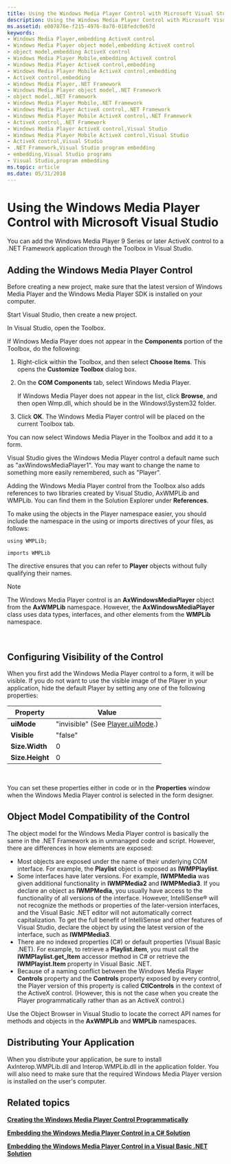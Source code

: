 ```yaml
---
title: Using the Windows Media Player Control with Microsoft Visual Studio
description: Using the Windows Media Player Control with Microsoft Visual Studio
ms.assetid: e007876e-f215-4976-8a70-018fedc0e67d
keywords:
- Windows Media Player,embedding ActiveX control
- Windows Media Player object model,embedding ActiveX control
- object model,embedding ActiveX control
- Windows Media Player Mobile,embedding ActiveX control
- Windows Media Player ActiveX control,embedding
- Windows Media Player Mobile ActiveX control,embedding
- ActiveX control,embedding
- Windows Media Player,.NET Framework
- Windows Media Player object model,.NET Framework
- object model,.NET Framework
- Windows Media Player Mobile,.NET Framework
- Windows Media Player ActiveX control,.NET Framework
- Windows Media Player Mobile ActiveX control,.NET Framework
- ActiveX control,.NET Framework
- Windows Media Player ActiveX control,Visual Studio
- Windows Media Player Mobile ActiveX control,Visual Studio
- ActiveX control,Visual Studio
- .NET Framework,Visual Studio program embedding
- embedding,Visual Studio programs
- Visual Studio,program embedding
ms.topic: article
ms.date: 05/31/2018
---
```


# Using the Windows Media Player Control with Microsoft Visual Studio

You can add the Windows Media Player 9 Series or later ActiveX control to a .NET Framework application through the Toolbox in Visual Studio.

## Adding the Windows Media Player Control

Before creating a new project, make sure that the latest version of Windows Media Player and the Windows Media Player SDK is installed on your computer.

Start Visual Studio, then create a new project.

In Visual Studio, open the Toolbox.

If Windows Media Player does not appear in the **Components** portion of the Toolbox, do the following:

1.  Right-click within the Toolbox, and then select **Choose Items**. This opens the **Customize Toolbox** dialog box.
2.  On the **COM Components** tab, select Windows Media Player.

    If Windows Media Player does not appear in the list, click **Browse**, and then open Wmp.dll, which should be in the Windows\\System32 folder.

3.  Click **OK**. The Windows Media Player control will be placed on the current Toolbox tab.

You can now select Windows Media Player in the Toolbox and add it to a form.

Visual Studio gives the Windows Media Player control a default name such as "axWindowsMediaPlayer1". You may want to change the name to something more easily remembered, such as "Player".

Adding the Windows Media Player control from the Toolbox also adds references to two libraries created by Visual Studio, AxWMPLib and WMPLib. You can find them in the Solution Explorer under **References**.

To make using the objects in the Player namespace easier, you should include the namespace in the using or imports directives of your files, as follows:


```Csharp
using WMPLib;
```




```VB
imports WMPLib

```



The directive ensures that you can refer to **Player** objects without fully qualifying their names.

> [!Note]  
> The Windows Media Player control is an **AxWindowsMediaPlayer** object from the **AxWMPLib** namespace. However, the **AxWindowsMediaPlayer** class uses data types, interfaces, and other elements from the **WMPLib** namespace.

 

## Configuring Visibility of the Control

When you first add the Windows Media Player control to a form, it will be visible. If you do not want to use the visible image of the Player in your application, hide the default Player by setting any one of the following properties:



| Property        | Value                                                 |
|-----------------|-------------------------------------------------------|
| **uiMode**      | "invisible" (See [Player.uiMode](player-uimode.md).) |
| **Visible**     | "false"                                               |
| **Size.Width**  | 0                                                     |
| **Size.Height** | 0                                                     |



 

You can set these properties either in code or in the **Properties** window when the Windows Media Player control is selected in the form designer.

## Object Model Compatibility of the Control

The object model for the Windows Media Player control is basically the same in the .NET Framework as in unmanaged code and script. However, there are differences in how elements are exposed:

-   Most objects are exposed under the name of their underlying COM interface. For example, the **Playlist** object is exposed as **IWMPPlaylist**.
-   Some interfaces have later versions. For example, **IWMPMedia** was given additional functionality in **IWMPMedia2** and **IWMPMedia3**. If you declare an object as **IWMPMedia**, you usually have access to the functionality of all versions of the interface. However, IntelliSense® will not recognize the methods or properties of the later-version interfaces, and the Visual Basic .NET editor will not automatically correct capitalization. To get the full benefit of IntelliSense and other features of Visual Studio, declare the object by using the latest version of the interface, such as **IWMPMedia3**.
-   There are no indexed properties (C#) or default properties (Visual Basic .NET). For example, to retrieve a **Playlist.item**, you must call the **IWMPlaylist.get\_Item** accessor method in C# or retrieve the **IWMPlayist.Item** property in Visual Basic .NET.
-   Because of a naming conflict between the Windows Media Player **Controls** property and the **Controls** property exposed by every control, the Player version of this property is called **CtlControls** in the context of the ActiveX control. (However, this is not the case when you create the Player programmatically rather than as an ActiveX control.)

Use the Object Browser in Visual Studio to locate the correct API names for methods and objects in the **AxWMPLib** and **WMPLib** namespaces.

## Distributing Your Application

When you distribute your application, be sure to install AxInterop.WMPLib.dll and Interop.WMPLib.dll in the application folder. You will also need to make sure that the required Windows Media Player version is installed on the user's computer.

## Related topics

<dl> <dt>

[**Creating the Windows Media Player Control Programmatically**](creating-the-windows-media-player-control-programmatically.md)
</dt> <dt>

[**Embedding the Windows Media Player Control in a C# Solution**](embedding-the-windows-media-player-control-in-a-c--solution.md)
</dt> <dt>

[**Embedding the Windows Media Player Control in a Visual Basic .NET Solution**](embedding-the-windows-media-player-control-in-a-visual-basic--net-solution.md)
</dt> </dl>

 

 




